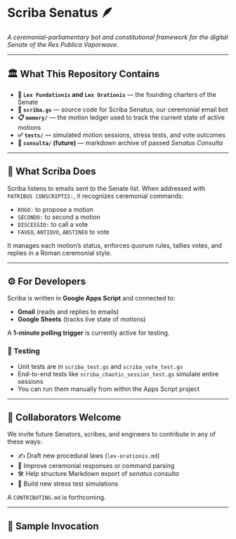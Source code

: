 # Scriba Senatus 🪶

*A ceremonial-parliamentary bot and constitutional framework for the digital Senate of the Res Publica Vaporwave.*

---

## 🏛️ What This Repository Contains

- **📜 `Lex Fundationis` and `Lex Orationis`** — the founding charters of the Senate
- **🤖 `scriba.gs`** — source code for Scriba Senatus, our ceremonial email bot
- **📋 `memory/`** — the motion ledger used to track the current state of active motions
- **✅ `tests/`** — simulated motion sessions, stress tests, and vote outcomes
- **🧾 `consulta/` (future)** — markdown archive of passed *Senatus Consulta*

---

## 🧠 What Scriba Does

Scriba listens to emails sent to the Senate list. When addressed with `PATRIBUS CONSCRIPTIS:`, it recognizes ceremonial commands:

- `ROGO:` to propose a motion
- `SECONDO:` to second a motion
- `DISCESSIO:` to call a vote
- `FAVEO`, `ANTIQVO`, `ABSTINEO` to vote

It manages each motion’s status, enforces quorum rules, tallies votes, and replies in a Roman ceremonial style.

---

## ⚙️ For Developers

Scriba is written in **Google Apps Script** and connected to:

- **Gmail** (reads and replies to emails)
- **Google Sheets** (tracks live state of motions)

A **1-minute polling trigger** is currently active for testing.

### 🧪 Testing

- Unit tests are in `scriba_test.gs` and `scriba_vote_test.gs`
- End-to-end tests like `scriba_chaotic_session_test.gs` simulate entire sessions
- You can run them manually from within the Apps Script project

---

## 🤝 Collaborators Welcome

We invite future Senators, scribes, and engineers to contribute in any of these ways:

- ✍️ Draft new procedural laws (`lex-orationis.md`)
- 📜 Improve ceremonial responses or command parsing
- 🛠 Help structure Markdown export of *senatus consulta*
- 🧪 Build new stress test simulations

A `CONTRIBUTING.md` is forthcoming.

---

## 📜 Sample Invocation

